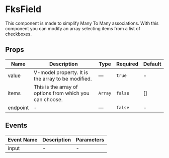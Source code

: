 # FksField

This component is made to simplify Many To Many associations. With this component you can modify an array selecting items from a list of checkboxes.

## Props

<!-- @vuese:FksField:props:start -->

|Name|Description|Type|Required|Default|
|---|---|---|---|---|
|value|V-model property. It is the array to be modified.|—|`true`|-|
|items|This is the array of options from which you can choose.|`Array`|`false`|[]|
|endpoint|-|—|`false`|-|

<!-- @vuese:FksField:props:end -->


## Events

<!-- @vuese:FksField:events:start -->

|Event Name|Description|Parameters|
|---|---|---|
|input|-|-|

<!-- @vuese:FksField:events:end -->


